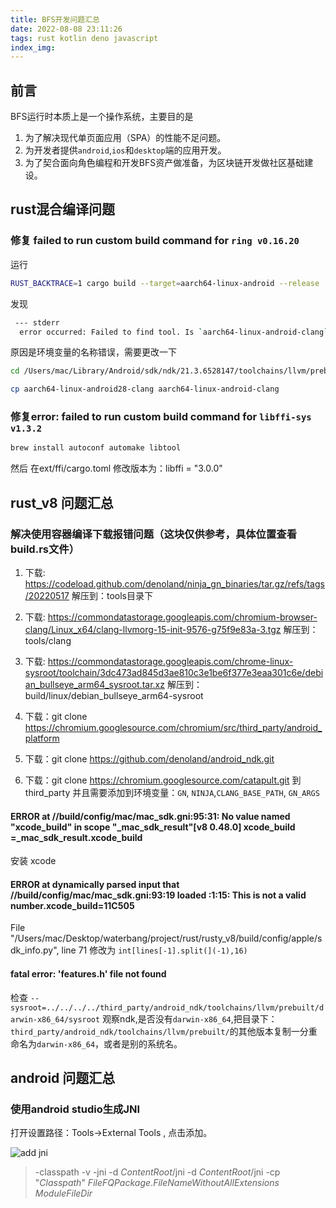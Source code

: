 ```yaml
---
title: BFS开发问题汇总
date: 2022-08-08 23:11:26
tags: rust kotlin deno javascript
index_img:
---
```


## 前言

BFS运行时本质上是一个操作系统，主要目的是

1. 为了解决现代单页面应用（SPA）的性能不足问题。
2. 为开发者提供`android`,`ios`和`desktop`端的应用开发。
3. 为了契合面向角色编程和开发BFS资产做准备，为区块链开发做社区基础建设。

## rust混合编译问题

### 修复 failed to run custom build command for `ring v0.16.20`

运行  

```bash
RUST_BACKTRACE=1 cargo build --target=aarch64-linux-android --release
```

发现

```bash
 --- stderr
  error occurred: Failed to find tool. Is `aarch64-linux-android-clang` installed?
```

原因是环境变量的名称错误，需要更改一下

```bash
cd /Users/mac/Library/Android/sdk/ndk/21.3.6528147/toolchains/llvm/prebuilt/darwin-x86_64/bin/

cp aarch64-linux-android28-clang aarch64-linux-android-clang 
```

### 修复error: failed to run custom build command for `libffi-sys v1.3.2`

```bash
brew install autoconf automake libtool   
```

然后 在ext/ffi/cargo.toml
修改版本为：libffi = "3.0.0"

## rust_v8 问题汇总

### 解决使用容器编译下载报错问题（这块仅供参考，具体位置查看build.rs文件）

1. 下载: <https://codeload.github.com/denoland/ninja_gn_binaries/tar.gz/refs/tags/20220517>
解压到：tools目录下

2. 下载: <https://commondatastorage.googleapis.com/chromium-browser-clang/Linux_x64/clang-llvmorg-15-init-9576-g75f9e83a-3.tgz>
解压到：tools/clang  

3. 下载: <https://commondatastorage.googleapis.com/chrome-linux-sysroot/toolchain/3dc473ad845d3ae810c3e1be6f377e3eaa301c6e/debian_bullseye_arm64_sysroot.tar.xz>
解压到：build/linux/debian_bullseye_arm64-sysroot

4. 下载：git clone <https://chromium.googlesource.com/chromium/src/third_party/android_platform>
5. 下载：git clone <https://github.com/denoland/android_ndk.git>
6. 下载：git clone <https://chromium.googlesource.com/catapult.git>
到 third_party
并且需要添加到环境变量：`GN`, `NINJA`,`CLANG_BASE_PATH`, `GN_ARGS`

#### ERROR at //build/config/mac/mac_sdk.gni:95:31: No value named "xcode_build" in scope "_mac_sdk_result"[v8 0.48.0] xcode_build =_mac_sdk_result.xcode_build

安装 xcode

#### ERROR at dynamically parsed input that //build/config/mac/mac_sdk.gni:93:19 loaded :1:15: This is not a valid number.xcode_build=11C505

File "/Users/mac/Desktop/waterbang/project/rust/rusty_v8/build/config/apple/sdk_info.py", line 71
修改为 `int[lines[-1].split(](-1),16)`

#### fatal error: 'features.h' file not found

检查  `--sysroot=../../../../third_party/android_ndk/toolchains/llvm/prebuilt/darwin-x86_64/sysroot`
观察ndk,是否没有`darwin-x86_64`,把目录下：
`third_party/android_ndk/toolchains/llvm/prebuilt/`的其他版本复制一分重命名为`darwin-x86_64`，或者是别的系统名。

## android 问题汇总

### 使用android studio生成JNI

打开设置路径：Tools->External Tools , 点击添加。

![add jni](./jni.jpeg)

> -classpath -v -jni -d $ContentRoot$/jni
> -d $ContentRoot$/jni  -cp "$Classpath$" $FileFQPackage$.$FileNameWithoutAllExtensions$
> $ModuleFileDir$
